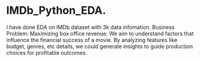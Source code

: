 # IMDb_Python_EDA.
I have done EDA on IMDb dataset with 3k data infomation. 
Business Problem: Maximizing box office revenue: We aim to understand factors that influence the financial success of a movie.
By analyzing features like budget, genres, etc details, we could generate insights to guide production choices for profitable outcomes.
